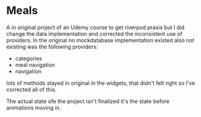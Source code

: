 # Meals

A in original project of an Udemy course to get riverpod praxis but I did change the data implementation and corrected the inconsistent use of providers.
In the original no mockdatabase implementation existed also not existing was the following providers:
- categories
- meal navigation
- navigation

lots of methods stayed in original in the widgets, that didn't felt right so I've corrected all of this.

The actual state ofe the project isn't finalized it's the state before animations moving in.

